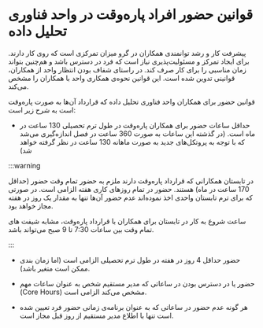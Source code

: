 # قوانین حضور افراد پاره‌وقت در واحد فناوری تحلیل داده
 پیشرفت کار و رشد توانمندی همکاران در گرو میزان تمرکزی است که روی کار دارند. برای ایجاد تمرکز و مسئولیت‌پذیری نیاز است که فرد در دسترس باشد
 و هم‌چنین بتواند زمان مناسبی را برای کار صرف کند. در راستای شفاف بودن انتظار واحد از همکاران، قوانینی تدوین شده است.
 این قوانین نحوه‌ی همکاری واحد با همکاران را مشخص می‌کند.


قوانین حضور برای همکاران واحد فناوری تحلیل داده که قرارداد آن‌ها به صورت پاره‌وقت است به شرح زیر است:

- حداقل ساعات حضور برای همکاران پاره‌وقت در طول ترم تحصیلی 130 ساعت در ماه است.
  (در گذشته این ساعات به صورت 360 ساعت در فصل اندازه‌گیری می‌شد که با توجه به پروتکل‌های جدید به صورت ماهانه 130 ساعت در نظر گرفته خواهد شد)

:::warning

در تابستان همکارانی که قرارداد پاره‌وقت دارند ملزم به حضور تمام وقت حضور (حداقل 170 ساعت در ماه) هستند. حضور در تمام روزهای کاری هفته الزامی است. در صورتی که برای ترم تابستان واحدی اخذ نموده‌اند عدم حضور آن‌ها تنها به مقدار یک روز در هفته مجاز خواهد بود.

ساعت شروع به کار در تابستان برای همکاران با قرارداد پاره‌وقت، مشابه شیفت های تمام وقت بین ساعات 7:30 تا 9 صبح می‌تواند باشد.

:::

- حضور حداقل 4 روز در هفته در طول ترم تحصیلی الزامی است (اما زمان بندی ممکن است متغیر باشد).

- حضور یا در دسترس بودن در ساعاتی که مدیر مستقیم شخص به عنوان ساعات مهم
  (Core Hours)
  مشخص می‌کند الزامی است.

- هر گونه عدم حضور در ساعاتی که به عنوان برنامه‌ی زمانی حضور فرد تعیین شده است تنها با اطلاع مدیر مستقیم از روز قبل مجاز است.